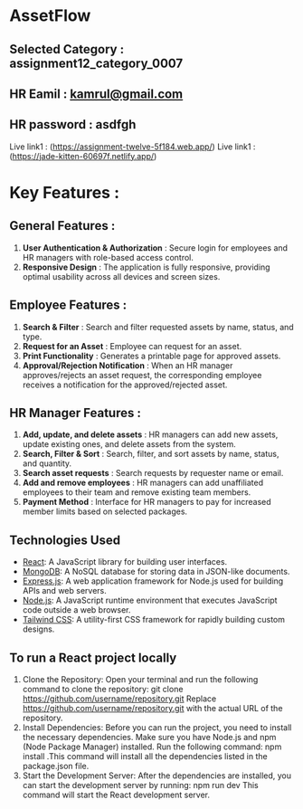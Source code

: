 # AssetFlow

## Selected Category : assignment12_category_0007
## HR Eamil : kamrul@gmail.com
## HR password : asdfgh


Live link1 : (https://assignment-twelve-5f184.web.app/)
Live link1 : (https://jade-kitten-60697f.netlify.app/)


# Key Features : 

## General Features :
1. **User Authentication & Authorization** : Secure login for employees and HR managers with role-based access control.
2. **Responsive Design** : The application is fully responsive, providing optimal usability across all devices and screen sizes.
## Employee Features :
1. **Search & Filter** : Search and filter requested assets by name, status, and type.
2. **Request for an Asset** : Employee can request for an asset.
3. **Print Functionality** : Generates a printable page for approved assets.
4. **Approval/Rejection Notification** : When an HR manager approves/rejects an asset request, the corresponding employee receives a notification for the approved/rejected asset.
## HR Manager Features :
1. **Add, update, and delete assets** : HR managers can add new assets, update existing ones, and delete assets from the system.
2. **Search, Filter & Sort** : Search, filter, and sort assets by name, status, and quantity.
3. **Search asset requests** : Search requests by requester name or email.
4. **Add and remove employees** : HR managers can add unaffiliated employees to their team and remove existing team members.
5. **Payment Method** : Interface for HR managers to pay for increased member limits based on selected packages.



## Technologies Used

- [React](https://reactjs.org/): A JavaScript library for building user interfaces.
- [MongoDB](https://www.mongodb.com/): A NoSQL database for storing data in JSON-like documents.
- [Express.js](https://expressjs.com/): A web application framework for Node.js used for building APIs and web servers.
- [Node.js](https://nodejs.org/): A JavaScript runtime environment that executes JavaScript code outside a web browser.
- [Tailwind CSS](https://tailwindcss.com/): A utility-first CSS framework for rapidly building custom designs.

## To run a React project locally 
1. Clone the Repository: Open your terminal and run the following command to clone the repository: git clone https://github.com/username/repository.git Replace https://github.com/username/repository.git with the actual URL of the repository.
2. Install Dependencies: Before you can run the project, you need to install the necessary dependencies. Make sure you have Node.js and npm (Node Package Manager) installed. Run the following command: npm install .This command will install all the dependencies listed in the package.json file.
3. Start the Development Server:
After the dependencies are installed, you can start the development server by running:
npm run dev
This command will start the React development server.

